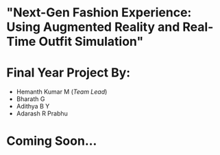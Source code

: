 
# "Next-Gen Fashion Experience:  Using Augmented Reality and Real-Time Outfit Simulation"

# Final Year Project By:
<ul>
  <li>Hemanth Kumar M (<i>Team Lead</i>)</li>
  <li>Bharath G</li>
  <li>Adithya B Y</li>
  <li>Adarash R Prabhu</li>
</ul>

# Coming Soon... 
